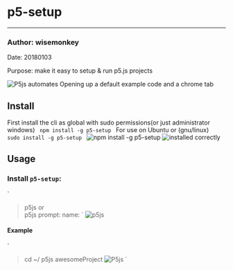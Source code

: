 # p5-setup
---------
### Author: wisemonkey
Date: 20180103

Purpose: make it easy to setup & run p5.js projects 

![P5js](https://i.imgur.com/yVgtYvt.png) 
automates Opening up a default example code
and a chrome tab
## Install 

First install the cli as global with sudo permissions(or just administrator windows) 
` 
npm install -g p5-setup 
`
For use on Ubuntu or (gnu/linux) 
` 
sudo install -g p5-setup 
`
![npm install -g p5-setup](https://i.imgur.com/MFDLbTH.png) 
![installed correctly](https://i.imgur.com/1kDApmr.png) 
 
 
## Usage 
 
### Install `p5-setup`: 
 
` 
>p5js <NAMEOFPROJECT> 
or  
>p5js 
prompt: name: <NAMEOFPROJECT> 
` 
![p5js <NAMEOFPROJECT>](https://i.imgur.com/b05grQK.png) 
 
#### Example 
` 
> cd ~/ 
>p5js awesomeProject 
![P5js](https://i.imgur.com/yVgtYvt.png)
`
